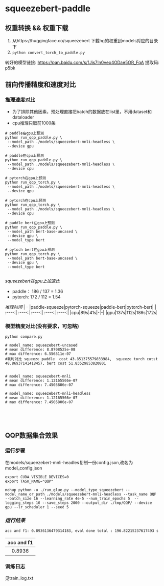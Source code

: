 # squeezebert-paddle


## 权重转换 && 权重下载
1. 从https://huggingface.co/squeezebert 下载hg的权重到models对应的目录下
2. ```python convert_torch_to_paddle.py```

转好的模型链接: https://pan.baidu.com/s/1Jis7In0veo4ODae5OR_FqA 提取码: p5bk

## 前向传播精度和速度对比

### 推理速度对比
- 为了排除其他因素，预处理直接把batch的数据放在list里，不用dataset和dataloader
- cpu推理只取前1000条
```
# paddle在gpu上预测
python run_qqp_paddle.py \
 --model_path ./models/squeezebert-mnli-headless \
 --device gpu

# paddle在cpu上预测
python run_qqp_paddle.py \
 --model_path ./models/squeezebert-mnli-headless \
 --device cpu

# pytorch在gpu上预测
python run_qqp_torch.py \
 --model_path ./models/squeezebert-mnli-headless \
 --device gpu

# pytorch在cpu上预测
python run_qqp_torch.py \
 --model_path ./models/squeezebert-mnli-headless \
 --device cpu
 
# paddle bert在gpu上预测
python run_qqp_paddle.py \
 --model_path bert-base-uncased \
 --device gpu \
 --model_type bert

# pytoch bert在gpu上预测
python run_qqp_torch.py \
 --model_path bert-base-uncased \
 --device gpu \
 --model_type bert
 
```
*squeezebert在gpu上加速比*
- paddle： 186 / 137 = 1.36
- pytorch: 172 / 112 = 1.54  

*推理时间*
| - |paddle-squeeze|pytorch-squeeze|paddle-bert|pytorch-bert|
| :----:| :----:| :----:| :----:| :----:|
|cpu|89s|41s|-|-|
|gpu|137s|112s|186s|172s|




### 模型精度对比(没有要求，可忽略)
```
python compare.py

# model_name: squeezebert-uncased
# mean difference: 8.8708525e-08
# max difference: 6.556511e-07
#耗时对比 squeeze paddle  cost 43.851375579833984,  squeeze torch cotst 
48.86937141418457, bert cost 51.83529853820801


# model_name: squeezebert-mnli
# mean difference: 1.12165566e-07
# max difference: 7.4505806e-07

# model_name: squeezebert-mnli-headless
# mean difference: 1.12165566e-07
# max difference: 7.4505806e-07





```

## QQP数据集合效果 
### 运行步骤
在models/squeezebert-mnli-headles复制一份config.json,改名为model_config.json
```
export CUDA_VISIBLE_DEVICES=0
export TASK_NAME="QQP"

nohup python -u ./run_glue.py --model_type squeezebert --model_name_or_path ./models/squeezebert-mnli-headless --task_name QQP --batch_size 16 --learning_rate 4e-5 --num_train_epochs 5  --logging_steps 10 --save_steps 2000 --output_dir ./tmp/QQP/ --device gpu --lr_scheduler 1 --seed 5
```
### *运行结果*
```
acc and f1: 0.8936136479314183, eval done total : 196.82215237617493 s

```
|acc and f1|
| :----:|
|0.8936|
### 训练日志
见train_log.txt